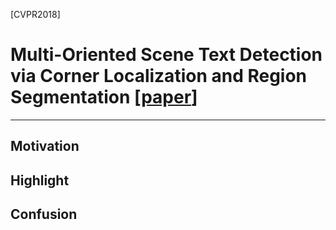
[CVPR2018]

# Multi-Oriented Scene Text Detection via Corner Localization and Region Segmentation [[paper](https://arxiv.org/abs/1802.08948)]

---

## Motivation

## Highlight

## Confusion

